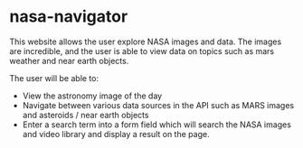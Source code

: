 
# nasa-navigator

This website allows the user explore NASA images and data. The images are incredible, and the user is able to view data on topics such as mars weather and near earth objects.

The user will be able to:
  - View the astronomy image of the day
  - Navigate between various data sources in the API such as MARS images and      asteroids / near earth objects
  - Enter a search term into a form field which will search the NASA images and video library and display a result on the page.


